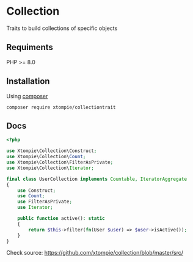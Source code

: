 # Collection

Traits to build collections of specific objects

## Requiments

PHP >= 8.0

## Installation

Using [composer](https://getcomposer.org/)

```shell
composer require xtompie/collectiontrait
```

## Docs

```php
<?php

use Xtompie\Collection\Construct;
use Xtompie\Collection\Count;
use Xtompie\Collection\FilterAsPrivate;
use Xtompie\Collection\Iterator;

final class UserCollection implements Countable, IteratorAggregate
{
    use Construct;
    use Count;
    use FilterAsPrivate;
    use Iterator;

    public function active(): static
    {
        return $this->filter(fn(User $user) => $user->isActive());
    }
}
```

Check source: https://github.com/xtompie/collection/blob/master/src/
